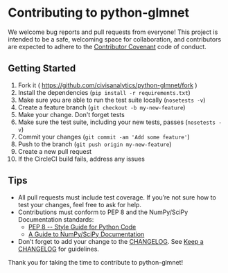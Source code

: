 # Contributing to python-glmnet

We welcome bug reports and pull requests from everyone!
This project is intended to be a safe, welcoming space for collaboration, and contributors are expected to adhere to the [Contributor Covenant](http://contributor-covenant.org) code of conduct.


## Getting Started

1. Fork it ( https://github.com/civisanalytics/python-glmnet/fork )
2. Install the dependencies (`pip install -r requirements.txt`)
3. Make sure you are able to run the test suite locally (`nosetests -v`)
4. Create a feature branch (`git checkout -b my-new-feature`)
5. Make your change. Don't forget tests
6. Make sure the test suite, including your new tests, passes (`nosetests -v`)
7. Commit your changes (`git commit -am 'Add some feature'`)
8. Push to the branch (`git push origin my-new-feature`)
9. Create a new pull request
10. If the CircleCI build fails, address any issues

## Tips

- All pull requests must include test coverage. If you’re not sure how to test
  your changes, feel free to ask for help.
- Contributions must conform to PEP 8 and the NumPy/SciPy Documentation standards:
   - [PEP 8 -- Style Guide for Python Code](https://www.python.org/dev/peps/pep-0008/)
   - [A Guide to NumPy/SciPy Documentation](https://github.com/numpy/numpy/blob/master/doc/HOWTO_DOCUMENT.rst.txt)
- Don’t forget to add your change to the [CHANGELOG](CHANGELOG.md). See
  [Keep a CHANGELOG](http://keepachangelog.com/) for guidelines.

Thank you for taking the time to contribute to python-glmnet!
